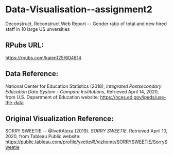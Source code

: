# Data-Visualisation--assignment2
Deconstruct, Reconstruct Web Report -- Gender ratio of total and new hired staff in 10 large US unversities
## RPubs URL: 
https://rpubs.com/kaien125/604814 

## Data Reference:
National Center for Education Statistics (2018), *Integrated Postsecondary Education Data System - Compare Institutions*, Retrieved April 14, 2020, from U.S. Department of Education website: https://nces.ed.gov/ipeds/use-the-data

## Original Visualization Reference:

SORRY SWEETIE -- @IvettAlexa (2019). *SORRY SWEETIE*. Retrieved April 10, 2020, from Tableau Public website: https://public.tableau.com/profile/yvette#!/vizhome/SORRYSWEETIE/SorrySweetie
